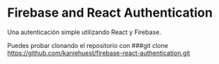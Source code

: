 # Firebase and React Authentication

Una autenticación simple utilizando React y Firebase.

Puedes probar clonando el repositorio con 
###git clone https://github.com/kaniehuest/firebase-react-authentication.git
